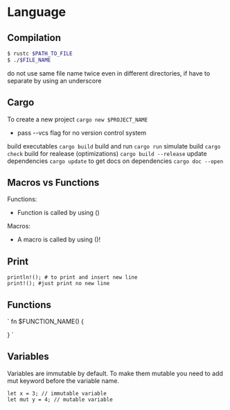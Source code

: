 # Language

## Compilation

```bash
$ rustc $PATH_TO_FILE
$ ./$FILE_NAME
```

do not use same file name twice even in different directories, if have to separate by using an underscore

## Cargo

To create a new project `cargo new $PROJECT_NAME`
- pass --vcs flag for no version control system

build executables `cargo build`
build and run `cargo run`
simulate build `cargo check`
build for realease (optimizations) `cargo build --release`
update dependencies `cargo update`
to get docs on dependencies `cargo doc --open`

## Macros vs Functions

Functions:
- Function is called by using ()

Macros:
- A macro is called by using ()!

## Print

```
println!(); # to print and insert new line
print!(); #just print no new line
```

## Functions

`
fn $FUNCTION_NAME() {

}
`

## Variables

Variables are immutable by default. To make them mutable you need to add mut keyword before the variable name.

```
let x = 3; // immutable variable
let mut y = 4; // mutable variable
```